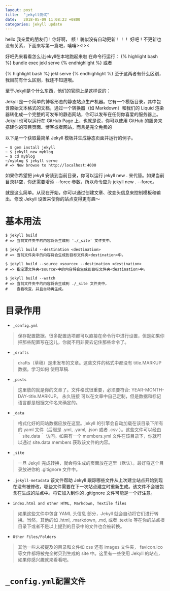```yaml
---
layout: post
title:  "jekyll测试"
date:   2018-05-09 11:08:23 +0800
categories: jekyll update
---
```

 hello 我亲爱的朋友们！你好啊，
 额！貌似没有自动更新！！！
 好吧！不更新也没有关系，下面来写第一篇吧，嘻嘻><!><


好吧先来看看怎么让jekyll在本地跑起来啦
在命令行运行：
{% highlight bash %}
  bundle exec jekl serve
{% endhighlight %}
或者

{% highlight bash %}
  jekl serve
{% endhighlight %}
至于这两者有什么区别，我目前有什么区别，我还不知道哦。


至于Jekyll是个什么东西，他们的官网上是这样说的：

Jekyll 是一个简单的博客形态的静态站点生产机器。它有一个模版目录，其中包含原始文本格式的文档，通过一个转换器（如 Markdown）和我们的 Liquid 渲染器转化成一个完整的可发布的静态网站，你可以发布在任何你喜爱的服务器上。Jekyll 也可以运行在 GitHub Page 上，也就是说，你可以使用 GitHub 的服务来搭建你的项目页面、博客或者网站，而且是完全免费的

以下是一个获取最简单 Jekyll 模板并生成静态页面并运行的例子。

```
~ $ gem install jekyll
~ $ jekyll new myblog
~ $ cd myblog
~/myblog $ jekyll serve
# => Now browse to http://localhost:4000
```
如果你希望把 jekyll 安装到当前目录，你可以运行 jekyll new . 来代替。如果当前目录非空，你还需要增添 --force 参数，所以命令应为 jekyll new . --force。

就是这么简单。从现在开始，你可以通过创建文章、改变头信息来控制模板和输出、修改 Jekyll 设置来使你的站点变得更有趣～

# 基本用法
```
$ jekyll build
# => 当前文件夹中的内容将会生成到 './_site' 文件夹中。

$ jekyll build --destination <destination>
# => 当前文件夹中的内容将会生成到目标文件夹<destination>中。

$ jekyll build --source <source> --destination <destination>
# => 指定源文件夹<source>中的内容将会生成到目标文件夹<destination>中。

$ jekyll build --watch
# => 当前文件夹中的内容将会生成到 ./_site 文件夹中，
#    查看改变，并且自动再生成。
```

# 目录作用

* ```_config.yml```
> 保存配置数据。很多配置选项都可以直接在命令行中进行设置，但是如果你把那些配置写在这儿，你就不用非要去记住那些命令了。

* ```_drafts```
> drafts（草稿）是未发布的文章。这些文件的格式中都没有 title.MARKUP 数据。学习如何 使用草稿.


* ```_posts```
> 这里放的就是你的文章了。文件格式很重要，必须要符合: YEAR-MONTH-DAY-title.MARKUP。 永久链接 可以在文章中自己定制，但是数据和标记语言都是根据文件名来确定的。

* ```_data```
> 格式化好的网站数据应放在这里。jekyll 的引擎会自动加载在该目录下所有的 yaml 文件（后缀是 .yml, .yaml, .json 或者 .csv ）。这些文件可以经由 ｀site.data｀ 访问。如果有一个 members.yml 文件在该目录下，你就可以通过 site.data.members 获取该文件的内容。

* ```_site```
> 一旦 Jekyll 完成转换，就会将生成的页面放在这里（默认）。最好将这个目录放进你的 .gitignore 文件中。

* ```.jekyll-metadata```
该文件帮助 Jekyll 跟踪哪些文件从上次建立站点开始到现在没有被修改，哪些文件需要在下一次站点建立时重新生成。该文件不会被包含在生成的站点中。将它加入到你的 .gitignore 文件可能是一个好注意。

* ```index.html and other HTML, Markdown, Textile files```
> 如果这些文件中包含 YAML 头信息 部分，Jekyll 就会自动将它们进行转换。当然，其他的如 .html, .markdown, .md, 或者 .textile 等在你的站点根目录下或者不是以上提到的目录中的文件也会被转换。

* ```Other Files/Folders```
> 其他一些未被提及的目录和文件如  css 还有 images 文件夹，  favicon.ico 等文件都将被完全拷贝到生成的 site 中。这里有一些使用 Jekyll 的站点，如果你感兴趣就来看看吧。


# ```_config.yml配置文件```
